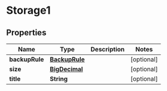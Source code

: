 
# Storage1

## Properties
Name | Type | Description | Notes
------------ | ------------- | ------------- | -------------
**backupRule** | [**BackupRule**](BackupRule.md) |  |  [optional]
**size** | [**BigDecimal**](BigDecimal.md) |  |  [optional]
**title** | **String** |  |  [optional]



